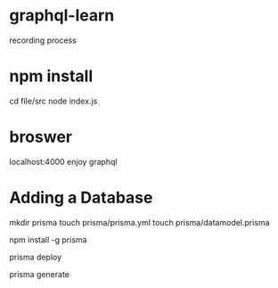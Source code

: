 # graphql-learn
recording process

# npm install

cd file/src
node index.js

# broswer
localhost:4000
enjoy graphql

# Adding a Database
mkdir prisma
touch prisma/prisma.yml
touch prisma/datamodel.prisma

npm install -g prisma

prisma deploy

prisma generate